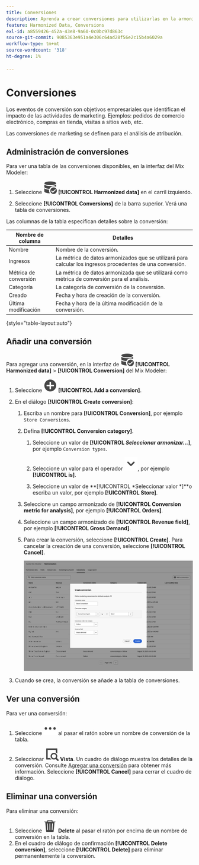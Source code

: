 ```yaml
---
title: Conversiones
description: Aprenda a crear conversiones para utilizarlas en la armonización de los datos en Mix Modeler.
feature: Harmonized Data, Conversions
exl-id: a8559426-452a-43e8-9a60-0c0bc97d863c
source-git-commit: 9085363e951a4e306c64ad28f56e2c15b4a6029a
workflow-type: tm+mt
source-wordcount: '318'
ht-degree: 1%

---
```


# Conversiones

Los eventos de conversión son objetivos empresariales que identifican el impacto de las actividades de marketing. Ejemplos: pedidos de comercio electrónico, compras en tienda, visitas a sitios web, etc.

Las conversiones de marketing se definen para el análisis de atribución.

## Administración de conversiones

Para ver una tabla de las conversiones disponibles, en la interfaz del Mix Modeler:

1. Seleccione ![DataSearch](/help/assets//icons/DataCheck.svg) **[!UICONTROL Harmonized data]** en el carril izquierdo.

1. Seleccione **[!UICONTROL Conversions]** de la barra superior. Verá una tabla de conversiones.

Las columnas de la tabla especifican detalles sobre la conversión:

| Nombre de columna | Detalles |
| --- | ---|
| Nombre | Nombre de la conversión. |
| Ingresos | La métrica de datos armonizados que se utilizará para calcular los ingresos procedentes de una conversión. |
| Métrica de conversión | La métrica de datos armonizada que se utilizará como métrica de conversión para el análisis. |
| Categoría | La categoría de conversión de la conversión. |
| Creado | Fecha y hora de creación de la conversión. |
| Última modificación | Fecha y hora de la última modificación de la conversión. |

{style="table-layout:auto"}

## Añadir una conversión

Para agregar una conversión, en la interfaz de ![DataSearch](/help/assets//icons/DataCheck.svg) **[!UICONTROL Harmonized data]** > **[!UICONTROL Conversion]** del Mix Modeler:

1. Seleccione ![Agregar](/help/assets//icons/AddCircle.svg) **[!UICONTROL Add a conversion]**.

1. En el diálogo **[!UICONTROL Create conversion]**:

   1. Escriba un nombre para **[!UICONTROL Conversion]**, por ejemplo `Store Conversions`.

   1. Defina **[!UICONTROL Conversion category]**.

      1. Seleccione un valor de **[!UICONTROL *Seleccionar armonizar...*]**, por ejemplo `Conversion types`.

      1. Seleccione un valor para el operador ![Chevron](/help/assets//icons/ChevronDown.svg), por ejemplo **[!UICONTROL is]**.

      1. Seleccione un valor de **[!UICONTROL *Seleccionar valor *]**o escriba un valor, por ejemplo **[!UICONTROL Store]**.

   1. Seleccione un campo armonizado de **[!UICONTROL Conversion metric for analysis]**, por ejemplo **[!UICONTROL Orders]**.

   1. Seleccione un campo armonizado de **[!UICONTROL Revenue field]**, por ejemplo **[!UICONTROL Gross Demand]**.

   1. Para crear la conversión, seleccione **[!UICONTROL Create]**. Para cancelar la creación de una conversión, seleccione **[!UICONTROL Cancel]**.

      ![Texto alternativo](/help/assets//create-conversion.png)

1. Cuando se crea, la conversión se añade a la tabla de conversiones.


## Ver una conversión

Para ver una conversión:

1. Seleccione ![Más](/help/assets//icons/More.svg) al pasar el ratón sobre un nombre de conversión de la tabla.

1. Seleccionar ![Vista](/help/assets//icons/ViewDetail.svg) **Vista**. Un cuadro de diálogo muestra los detalles de la conversión. Consulte [Agregar una conversión](#add-a-conversion) para obtener más información. Seleccione **[!UICONTROL Cancel]** para cerrar el cuadro de diálogo.


## Eliminar una conversión

Para eliminar una conversión:

1. Seleccione ![Delete](/help/assets//icons/Delete.svg) **Delete** al pasar el ratón por encima de un nombre de conversión en la tabla.
1. En el cuadro de diálogo de confirmación **[!UICONTROL Delete conversion]**, seleccione **[!UICONTROL Delete]** para eliminar permanentemente la conversión.
